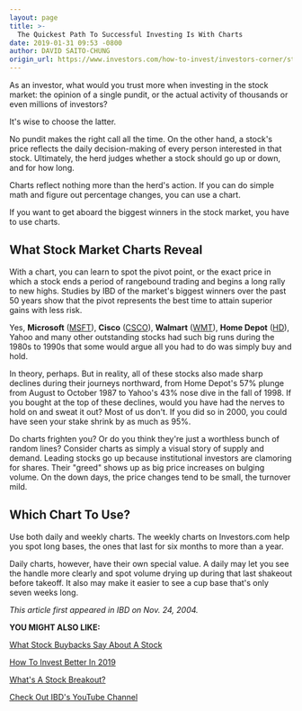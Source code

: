 ```yaml
---
layout: page
title: >-
  The Quickest Path To Successful Investing Is With Charts
date: 2019-01-31 09:53 -0800
author: DAVID SAITO-CHUNG
origin_url: https://www.investors.com/how-to-invest/investors-corner/stock-chart-successful-investing
---
```





As an investor, what would you trust more when investing in the stock market: the opinion of a single pundit, or the actual activity of thousands or even millions of investors?




It's wise to choose the latter.


No pundit makes the right call all the time. On the other hand, a stock's price reflects the daily decision-making of every person interested in that stock. Ultimately, the herd judges whether a stock should go up or down, and for how long.


Charts reflect nothing more than the herd's action. If you can do simple math and figure out percentage changes, you can use a chart.


If you want to get aboard the biggest winners in the stock market, you have to use charts.


What Stock Market Charts Reveal
-------------------------------


With a chart, you can learn to spot the pivot point, or the exact price in which a stock ends a period of rangebound trading and begins a long rally to new highs. Studies by IBD of the market's biggest winners over the past 50 years show that the pivot represents the best time to attain superior gains with less risk.


Yes, **Microsoft** ([MSFT](https://research.investors.com/quote.aspx?symbol=MSFT)), **Cisco** ([CSCO](https://research.investors.com/quote.aspx?symbol=CSCO)), **Walmart** ([WMT](https://research.investors.com/quote.aspx?symbol=WMT)), **Home Depot** ([HD](https://research.investors.com/quote.aspx?symbol=HD)), Yahoo and many other outstanding stocks had such big runs during the 1980s to 1990s that some would argue all you had to do was simply buy and hold.


In theory, perhaps. But in reality, all of these stocks also made sharp declines during their journeys northward, from Home Depot's 57% plunge from August to October 1987 to Yahoo's 43% nose dive in the fall of 1998. If you bought at the top of these declines, would you have had the nerves to hold on and sweat it out? Most of us don't. If you did so in 2000, you could have seen your stake shrink by as much as 95%.


Do charts frighten you? Or do you think they're just a worthless bunch of random lines? Consider charts as simply a visual story of supply and demand. Leading stocks go up because institutional investors are clamoring for shares. Their "greed" shows up as big price increases on bulging volume. On the down days, the price changes tend to be small, the turnover mild.


Which Chart To Use?
-------------------


Use both daily and weekly charts. The weekly charts on Investors.com help you spot long bases, the ones that last for six months to more than a year.


Daily charts, however, have their own special value. A daily may let you see the handle more clearly and spot volume drying up during that last shakeout before takeoff. It also may make it easier to see a cup base that's only seven weeks long.


*This article first appeared in IBD on Nov. 24, 2004.*


**YOU MIGHT ALSO LIKE:**


[What Stock Buybacks Say About A Stock](https://www.investors.com/how-to-invest/investors-corner/stock-buybacks-investors/)


[How To Invest Better In 2019](https://www.investors.com/how-to-invest/investors-corner/stock-goals-investing-2019/)


[What's A Stock Breakout?](https://www.investors.com/how-to-invest/investors-corner/what-is-stock-breakout/)


[Check Out IBD's YouTube Channel](https://www.youtube.com/investorsbusinessdaily)




